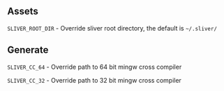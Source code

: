 ## Assets

`SLIVER_ROOT_DIR` - Override sliver root directory, the default is `~/.sliver/`

## Generate

`SLIVER_CC_64` - Override path to 64 bit mingw cross compiler

`SLIVER_CC_32` - Override path to 32 bit mingw cross compiler


